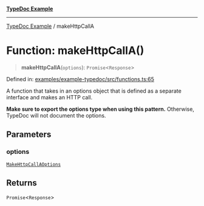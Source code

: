 [**TypeDoc Example**](../README.md)

***

[TypeDoc Example](../globals.md) / makeHttpCallA

# Function: makeHttpCallA()

> **makeHttpCallA**(`options`): `Promise`\<`Response`\>

Defined in: [examples/example-typedoc/src/functions.ts:65](https://github.com/ocavue/tsdocs/blob/2f8c0a17dd6e463365fb6ab0a4b429c67f8821f6/examples/example-typedoc/src/functions.ts#L65)

A function that takes in an options object that is defined as a separate
interface and makes an HTTP call.

**Make sure to export the options type when using this pattern.** Otherwise,
TypeDoc will not document the options.

## Parameters

### options

[`MakeHttpCallAOptions`](../interfaces/MakeHttpCallAOptions.md)

## Returns

`Promise`\<`Response`\>
